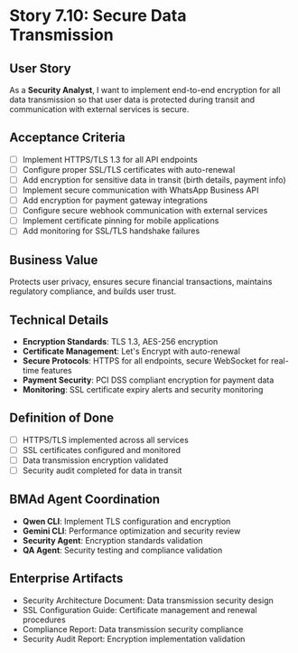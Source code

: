 # Story 7.10: Secure Data Transmission

## User Story

As a **Security Analyst**, I want to implement end-to-end encryption for all data transmission so that user data is protected during transit and communication with external services is secure.

## Acceptance Criteria

- [ ] Implement HTTPS/TLS 1.3 for all API endpoints
- [ ] Configure proper SSL/TLS certificates with auto-renewal
- [ ] Add encryption for sensitive data in transit (birth details, payment info)
- [ ] Implement secure communication with WhatsApp Business API
- [ ] Add encryption for payment gateway integrations
- [ ] Configure secure webhook communication with external services
- [ ] Implement certificate pinning for mobile applications
- [ ] Add monitoring for SSL/TLS handshake failures

## Business Value

Protects user privacy, ensures secure financial transactions, maintains regulatory compliance, and builds user trust.

## Technical Details

- **Encryption Standards**: TLS 1.3, AES-256 encryption
- **Certificate Management**: Let's Encrypt with auto-renewal
- **Secure Protocols**: HTTPS for all endpoints, secure WebSocket for real-time features
- **Payment Security**: PCI DSS compliant encryption for payment data
- **Monitoring**: SSL certificate expiry alerts and security monitoring

## Definition of Done

- [ ] HTTPS/TLS implemented across all services
- [ ] SSL certificates configured and monitored
- [ ] Data transmission encryption validated
- [ ] Security audit completed for data in transit

## BMAd Agent Coordination

- **Qwen CLI**: Implement TLS configuration and encryption
- **Gemini CLI**: Performance optimization and security review
- **Security Agent**: Encryption standards validation
- **QA Agent**: Security testing and compliance validation

## Enterprise Artifacts

- Security Architecture Document: Data transmission security design
- SSL Configuration Guide: Certificate management and renewal procedures
- Compliance Report: Data transmission security compliance
- Security Audit Report: Encryption implementation validation
